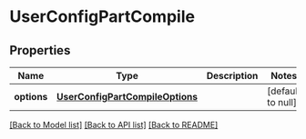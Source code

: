 # UserConfigPartCompile
## Properties

| Name | Type | Description | Notes |
|------------ | ------------- | ------------- | -------------|
| **options** | [**UserConfigPartCompileOptions**](UserConfigPartCompileOptions.md) |  | [default to null] |

[[Back to Model list]](../README.md#documentation-for-models) [[Back to API list]](../README.md#documentation-for-api-endpoints) [[Back to README]](../README.md)

